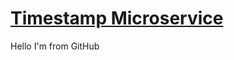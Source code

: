
# [Timestamp Microservice](https://www.freecodecamp.org/learn/apis-and-microservices/apis-and-microservices-projects/timestamp-microservice)

Hello I'm from GitHub